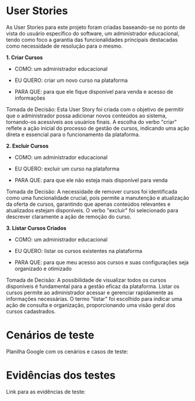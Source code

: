 
# User Stories

As User Stories para este projeto foram criadas baseando-se no ponto de vista do usuário específico do software, um administrador educacional, tendo como foco a garantia das funcionalidades principais destacadas como necessidade de resolução para o mesmo.

**1. Criar Cursos**

- COMO: um administrador educacional

- EU QUERO: criar um novo curso na plataforma

- PARA QUE: para que ele fique disponível para venda e acesso de informações

Tomada de Decisão: Esta User Story foi criada com o objetivo de permitir que o administrador possa adicionar novos conteúdos ao sistema, tornando-os acessíveis aos usuários finais. A escolha do verbo "criar" reflete a ação inicial do processo de gestão de cursos, indicando uma ação direta e essencial para o funcionamento da plataforma.


**2. Excluir Cursos**

- COMO: um administrador educacional

- EU QUERO: excluir um curso na plataforma

- PARA QUE: para que ele não esteja mais disponível para venda

Tomada de Decisão: A necessidade de remover cursos foi identificada como uma funcionalidade crucial, pois permite a manutenção e atualização da oferta de cursos, garantindo que apenas conteúdos relevantes e atualizados estejam disponíveis. O verbo "excluir" foi selecionado para descrever claramente a ação de remoção do curso.

**3. Listar Cursos Criados**

- COMO: um administrador educacional

- EU QUERO: listar os cursos existentes na plataforma

- PARA QUE: para que meu acesso aos cursos e suas configurações seja organizado e otimizado

Tomada de Decisão: A possibilidade de visualizar todos os cursos disponíveis é fundamental para a gestão eficaz da plataforma. Listar os cursos permite ao administrador acessar e gerenciar rapidamente as informações necessárias. O termo "listar" foi escolhido para indicar uma ação de consulta e organização, proporcionando uma visão geral dos cursos cadastrados.

# Cenários de teste

Planilha Google com os cenários e casos de teste:

# Evidências dos testes

Link para as evidências de teste:
